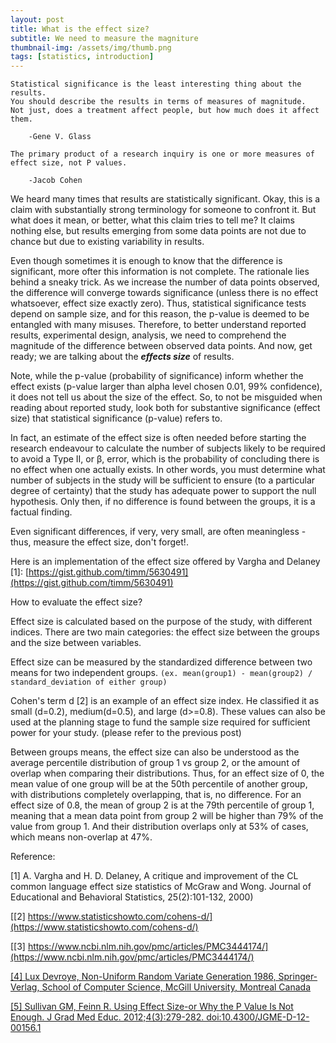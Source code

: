 ```yaml
---
layout: post
title: What is the effect size?
subtitle: We need to measure the magniture
thumbnail-img: /assets/img/thumb.png
tags: [statistics, introduction]
---    
```


```
Statistical significance is the least interesting thing about the results. 
You should describe the results in terms of measures of magnitude. 
Not just, does a treatment affect people, but how much does it affect them.

    -Gene V. Glass
```
```
The primary product of a research inquiry is one or more measures of effect size, not P values.

    -Jacob Cohen
```

We heard many times that results are statistically significant. 
Okay, this is a claim with substantially strong terminology for someone to confront it. 
But what does it mean, or better, what this claim tries to tell me? 
It claims nothing else, but results emerging from some data points are not due to chance but due to existing variability in results.

Even though sometimes it is enough to know that the difference is significant, more ofter this information is not complete. 
The rationale lies behind a sneaky trick. 
As we increase the number of data points observed, the difference will converge towards significance (unless there is no effect whatsoever, effect size exactly zero). 
Thus, statistical significance tests depend on sample size, and for this reason, the p-value is deemed to be entangled with many misuses. 
Therefore, to better understand reported results, experimental design, analysis, we need to comprehend the magnitude of the difference between observed data points. 
And now, get ready; we are talking about the **_effects size_** of results.

Note, while the p-value (probability of significance) inform whether the effect exists (p-value larger than alpha level chosen 0.01, 99% confidence), it does not tell us about the size of the effect. 
So, to not be misguided when reading about reported study, look both for substantive significance (effect size) that statistical significance (p-value) refers to.

In fact, an estimate of the effect size is often needed before starting the research endeavour to calculate the number of subjects likely to be required to avoid a Type II, or β, error, which is the probability of concluding there is no effect when one actually exists. 
In other words, you must determine what number of subjects in the study will be sufficient to ensure (to a particular degree of certainty) that the study has adequate power to support the null hypothesis. 
Only then, if no difference is found between the groups, it is a factual finding.

Even significant differences, if very, very small, are often meaningless - thus, measure the effect size, don't forget!.

Here is an implementation of the effect size offered by Vargha and Delaney [1]: [https://gist.github.com/timm/5630491](https://gist.github.com/timm/5630491)

How to evaluate the effect size?

Effect size is calculated based on the purpose of the study, with different indices. 
There are two main categories: the effect size between the groups and the size between variables.

Effect size can be measured by the standardized difference between two means for two independent groups. ```(ex. mean(group1) - mean(group2) / standard_deviation of either group)```

Cohen's term d [2] is an example of an effect size index. 
He classified it as small (d=0.2), medium(d=0.5), and large (d>=0.8). 
These values can also be used at the planning stage to fund the sample size required for sufficient power for your study. (please refer to the previous post)

Between groups means, the effect size can also be understood as the average percentile distribution of group 1 vs group 2, or the amount of overlap when comparing their distributions. 
Thus, for an effect size of 0, the mean value of one group will be at the 50th percentile of another group, with distributions completely overlapping, that is, no difference. 
For an effect size of 0.8, the mean of group 2 is at the 79th percentile of group 1, meaning that a mean data point from group 2 will be higher than 79% of the value from group 1. 
And their distribution overlaps only at 53% of cases, which means non-overlap at 47%.

Reference:

[1] A. Vargha and H. D. Delaney, A critique and improvement of the CL common language effect size statistics of McGraw and Wong. Journal of Educational and Behavioral Statistics, 25(2):101-132, 2000)

[[2]  https://www.statisticshowto.com/cohens-d/](https://www.statisticshowto.com/cohens-d/)

[[3] https://www.ncbi.nlm.nih.gov/pmc/articles/PMC3444174/](https://www.ncbi.nlm.nih.gov/pmc/articles/PMC3444174/)

[[4] Lux Devroye, Non-Uniform Random Variate Generation 1986, Springer-Verlag, School of Computer Science, McGill University, Montreal Canada](http://www.eirene.de/Devroye.pdf)

[[5] Sullivan GM, Feinn R. Using Effect Size-or Why the P Value Is Not Enough. J Grad Med Educ. 2012;4(3):279-282. doi:10.4300/JGME-D-12-00156.1](https://www.ncbi.nlm.nih.gov/pmc/articles/PMC3444174/)